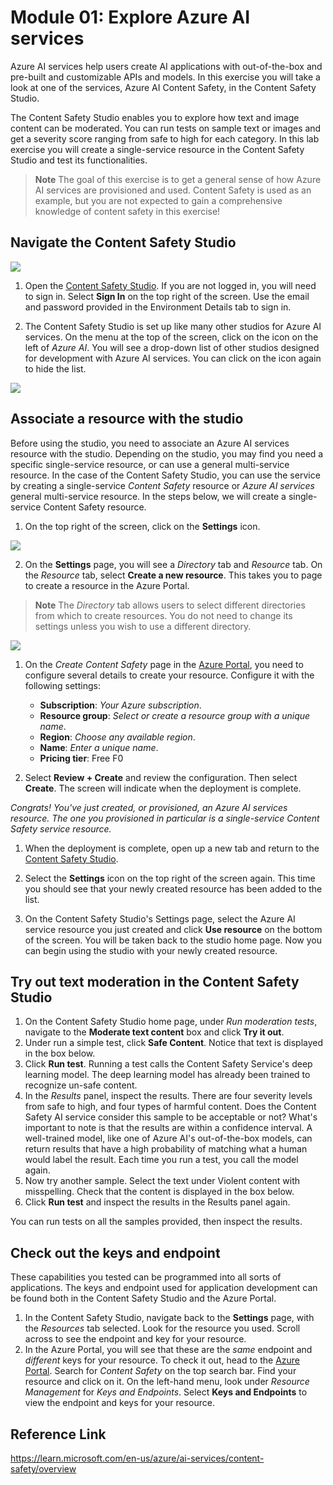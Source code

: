 # Module 01: Explore Azure AI services

Azure AI services help users create AI applications with out-of-the-box and pre-built and customizable APIs and models. In this exercise you will take a look at one of the services, Azure AI Content Safety, in the Content Safety Studio. 

The Content Safety Studio enables you to explore how text and image content can be moderated. You can run tests on sample text or images and get a severity score ranging from safe to high for each category. In this lab exercise you will create a single-service resource in the Content Safety Studio and test its functionalities. 

> **Note**
> The goal of this exercise is to get a general sense of how Azure AI services are provisioned and used. Content Safety is used as an example, but you are not expected to gain a comprehensive knowledge of content safety in this exercise!

## Navigate the Content Safety Studio 

<img src ="https://github.com/CloudLabs-MOC/AI-900-AIFundamentals/assets/95687117/86fcbdb7-41b3-4652-88fe-2f293581798d">


1. Open the [Content Safety Studio](https://contentsafety.cognitive.azure.com?azure-portal=true). If you are not logged in, you will need to sign in. Select **Sign In** on the top right of the screen. Use the email and password provided in the Environment Details tab to sign in. 

2. The Content Safety Studio is set up like many other studios for Azure AI services. On the menu at the top of the screen, click on the icon on the left of *Azure AI*. You will see a drop-down list of other studios designed for development with Azure AI services. You can click on the icon again to hide the list.

<img src ="https://github.com/CloudLabs-MOC/AI-900-AIFundamentals/assets/95687117/3806d9ef-1cb1-45b7-8b63-ae5d8226b27e">  

## Associate a resource with the studio 

Before using the studio, you need to associate an Azure AI services resource with the studio. Depending on the studio, you may find you need a specific single-service resource, or can use a general multi-service resource. In the case of the Content Safety Studio, you can use the service by creating a single-service *Content Safety* resource or *Azure AI services* general multi-service resource. In the steps below, we will create a single-service Content Safety resource. 

1. On the top right of the screen, click on the **Settings** icon. 

<img src ="https://github.com/CloudLabs-MOC/AI-900-AIFundamentals/assets/95687117/9ccc532e-6ab6-4ea9-854d-b3462de6a05b">  

2. On the **Settings** page, you will see a *Directory* tab and *Resource* tab. On the *Resource* tab, select **Create a new resource**. This takes you to page to create a resource in the Azure Portal.

> **Note**
> The *Directory* tab allows users to select different directories from which to create resources. You do not need to change its settings unless you wish to use a different directory. 

<img src ="https://github.com/CloudLabs-MOC/AI-900-AIFundamentals/assets/95687117/eed82272-c68d-4557-abeb-3723346b9e2d"> 

1. On the *Create Content Safety* page in the [Azure Portal](https://portal.azure.com?auzre-portal=true), you need to configure several details to create your resource. Configure it with the following settings:
    - **Subscription**: *Your Azure subscription*.
    - **Resource group**: *Select or create a resource group with a unique name*.
    - **Region**: *Choose any available region*.
    - **Name**: *Enter a unique name*.
    - **Pricing tier**: Free F0

1. Select **Review + Create** and review the configuration. Then select **Create**. The screen will indicate when the deployment is complete. 

*Congrats! You've just created, or provisioned, an Azure AI services resource. The one you provisioned in particular is a single-service Content Safety service resource.*

1. When the deployment is complete, open up a new tab and return to the [Content Safety Studio](https://contentsafety.cognitive.azure.com?azure-portal=true). 

2. Select the **Settings** icon on the top right of the screen again. This time you should see that your newly created resource has been added to the list.  

3. On the Content Safety Studio's Settings page, select the Azure AI service resource you just created and click **Use resource** on the bottom of the screen. You will be taken back to the studio home page. Now you can begin using the studio with your newly created resource.

## Try out text moderation in the Content Safety Studio

1. On the Content Safety Studio home page, under *Run moderation tests*, navigate to the **Moderate text content** box and click **Try it out**.
2. Under run a simple test, click **Safe Content**. Notice that text is displayed in the box below. 
3. Click **Run test**. Running a test calls the Content Safety Service's deep learning model. The deep learning model has already been trained to recognize un-safe content.
4. In the *Results* panel, inspect the results. There are four severity levels from safe to high, and four types of harmful content. Does the Content Safety AI service consider this sample to be acceptable or not? What's important to note is that the results are within a confidence interval. A well-trained model, like one of Azure AI's out-of-the-box models, can return results that have a high probability of matching what a human would label the result. Each time you run a test, you call the model again. 
5. Now try another sample. Select the text under Violent content with misspelling. Check that the content is displayed in the box below.
6. Click **Run test** and inspect the results in the Results panel again. 

You can run tests on all the samples provided, then inspect the results.

## Check out the keys and endpoint

These capabilities you tested can be programmed into all sorts of applications. The keys and endpoint used for application development can be found both in the Content Safety Studio and the Azure Portal. 

1. In the Content Safety Studio, navigate back to the **Settings** page, with the *Resources* tab selected. Look for the resource you used. Scroll across to see the endpoint and key for your resource. 
1. In the Azure Portal, you will see that these are the *same* endpoint and *different* keys for your resource. To check it out, head to the [Azure Portal](https://portal.azure.com?auzre-portal=true). Search for *Content Safety* on the top search bar. Find your resource and click on it. On the left-hand menu, look under *Resource Management* for *Keys and Endpoints*. Select **Keys and Endpoints** to view the endpoint and keys for your resource. 

## Reference Link

https://learn.microsoft.com/en-us/azure/ai-services/content-safety/overview
